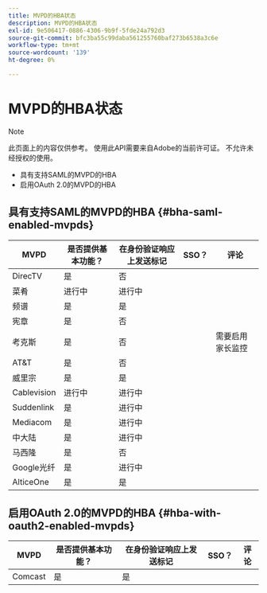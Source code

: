 ```yaml
---
title: MVPD的HBA状态
description: MVPD的HBA状态
exl-id: 9e506417-0886-4306-9b9f-5fde24a792d3
source-git-commit: bfc3ba55c99daba561255760baf273b6538a3c6e
workflow-type: tm+mt
source-wordcount: '139'
ht-degree: 0%

---
```


# MVPD的HBA状态

>[!NOTE]
>
>此页面上的内容仅供参考。 使用此API需要来自Adobe的当前许可证。 不允许未经授权的使用。


* 具有支持SAML的MVPD的HBA
* 启用OAuth 2.0的MVPD的HBA


## 具有支持SAML的MVPD的HBA {#bha-saml-enabled-mvpds}

| MVPD | 是否提供基本功能？ | 在身份验证响应上发送标记 | SSO？ | 评论 |
|---|---|---|---|---|
| DirecTV | 是 | 否 |  |  |
| 菜肴 | 进行中 | 进行中 |  |  |
| 频谱 | 是 | 是 |  |  |
| 宪章 | 是 | 否 |  |  |
| 考克斯 | 是 | 否 |  | 需要启用家长监控 |
| AT&amp;T | 是 | 否 |  |  |
| 威里宗 | 是 | 是 |  |  |
| Cablevision | 进行中 | 进行中 |  |  |
| Suddenlink | 是 | 进行中 |  |  |
| Mediacom | 是 | 进行中 |  |  |
| 中大陆 | 是 | 进行中 |  |  |
| 马西隆 | 是 | 否 |  |  |
| Google光纤 | 是 | 进行中 |  |  |
| AlticeOne | 是 | 是 |  |  |


## 启用OAuth 2.0的MVPD的HBA {#hba-with-oauth2-enabled-mvpds}

| MVPD | 是否提供基本功能？ | 在身份验证响应上发送标记 | SSO？ | 评论 |
|---|---|---|---|---|
| Comcast | 是 | 是 |  |  |
